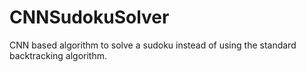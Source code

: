 # CNNSudokuSolver
CNN based algorithm to solve a sudoku instead of using the standard backtracking algorithm.
